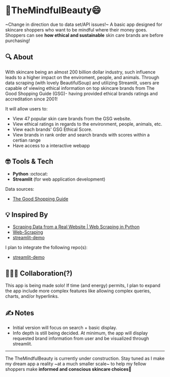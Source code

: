 #  💄TheMindfulBeauty😄

~Change in direction due to data set/API issues!~
A basic app designed for skincare shoppers who want to be mindful where their money goes. Shoppers can see **how ethical and sustainable** skin care brands are before purchasing! 

##  🔍 About

With skincare being an almost 200 billion dollar industry, such influence leads to a higher impact on the enviroment, people, and animals. Through data scraping (with lovely BeautifulSoup) and utilizing Streamlit, users are capable of viewing ethical information on top skincare brands from The Good Shopping Guide (GSG)- having provided ethical brands ratings and accreditation since 2001!

It will allow users to:

- View 47 popular skin care brands from the GSG website.
- View ethical ratings in regards to the environment, people, animals, etc.
- View each brands' GSG Ethical Score.
- View brands in rank order and search brands with scores within a certian range
- Have access to a interactive webapp

## 🤓 Tools & Tech

- **Python** :octocat:
- **Streamlit** (for web application development)
  
Data sources:  
  - [The Good Shopping Guide](https://thegoodshoppingguide.com/)

## 💡 Inspired By

- [Scraping Data from a Real Website | Web Scraping in Python](https://youtu.be/8dTpNajxaH0)
- [Web-Scraping](https://github.com/LahlouData/Web-Scraping)
- [streamlit-demo](https://github.com/patrickloeber/streamlit-demo)

I plan to integrate the following repo(s):

- [streamlit-demo](https://github.com/patrickloeber/streamlit-demo)

##  🧑‍🤝‍🧑 Collaboration(?)

This app is being made solo! If time (and energy) permits, I plan to expand the app include more complex features like allowing complex queries, charts, and/or hyperlinks.

## ✍️ Notes

- Initial version will focus on search + basic display.
- Info depth is still being decided. At minimum, the app will display requested brand information from user and be visualized through streamlit. 

---

The TheMindfulBeauty is currently under construction. Stay tuned as I make my dream app a reality ~at a much smaller scale~ to help my fellow shoppers make **informed and conscious skincare choices**🫡
